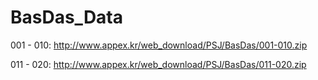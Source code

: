 # BasDas_Data


001 - 010: http://www.appex.kr/web_download/PSJ/BasDas/001-010.zip

011 - 020: http://www.appex.kr/web_download/PSJ/BasDas/011-020.zip
